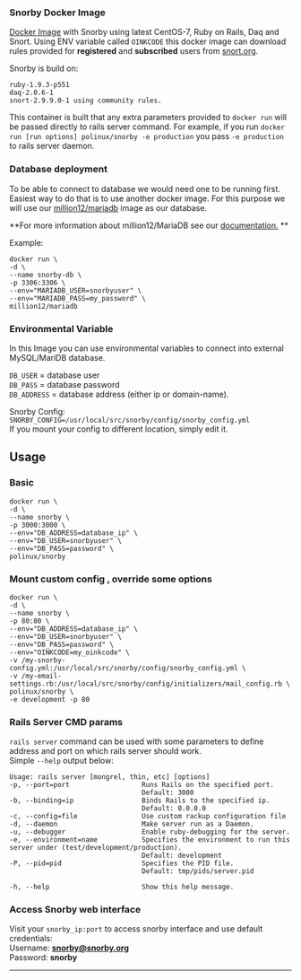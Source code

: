 ### Snorby Docker Image

[Docker Image](https://hub.docker.com/r/schachr/snorby/) with Snorby using latest CentOS-7, Ruby on Rails, Daq and Snort.
Using ENV variable called `OINKCODE` this docker image can download rules provided for **registered** and **subscribed** users from [snort.org](https://www.snort.org).  

Snorby is build on:  
    
    ruby-1.9.3-p551
    daq-2.0.6-1
    snort-2.9.9.0-1 using community rules.  

This container is built that any extra parameters provided to `docker run` will be passed directly to rails server command. For example, if you run `docker run [run options] polinux/snorby -e production` you pass `-e production` to rails server daemon.

### Database deployment 
To be able to connect to database we would need one to be running first. Easiest way to do that is to use another docker image. For this purpose we will use our [million12/mariadb](https://registry.hub.docker.com/u/million12/mariadb/) image as our database.

**For more information about million12/MariaDB see our [documentation.](https://github.com/million12/docker-mariadb) **

Example:  

    docker run \
    -d \
    --name snorby-db \
    -p 3306:3306 \
    --env="MARIADB_USER=snorbyuser" \
    --env="MARIADB_PASS=my_password" \
    million12/mariadb

### Environmental Variable
In this Image you can use environmental variables to connect into external MySQL/MariDB database.  

`DB_USER` = database user  
`DB_PASS` = database password  
`DB_ADDRESS` = database address (either ip or domain-name).

Snorby Config:  
`SNORBY_CONFIG=/usr/local/src/snorby/config/snorby_config.yml`  
If you mount your config to different location, simply edit it.

## Usage
### Basic

    docker run \
    -d \
    --name snorby \
    -p 3000:3000 \
    --env="DB_ADDRESS=database_ip" \
    --env="DB_USER=snorbyuser" \
    --env="DB_PASS=password" \
    polinux/snorby


### Mount custom config , override some options

    docker run \
    -d \
    --name snorby \
    -p 80:80 \
    --env="DB_ADDRESS=database_ip" \
    --env="DB_USER=snorbyuser" \
    --env="DB_PASS=password" \
    --env="OINKCODE=my_oinkcode" \
    -v /my-snorby-config.yml:/usr/local/src/snorby/config/snorby_config.yml \
    -v /my-email-settings.rb:/usr/local/src/snorby/config/initializers/mail_config.rb \
    polinux/snorby \
    -e development -p 80

### Rails Server CMD params
`rails server` command can be used with some parameters to define address and port on which rails server should work.  
Simple `--help` output below:

	Usage: rails server [mongrel, thin, etc] [options]
    -p, --port=port                  Runs Rails on the specified port.
                                     Default: 3000
    -b, --binding=ip                 Binds Rails to the specified ip.
                                     Default: 0.0.0.0
    -c, --config=file                Use custom rackup configuration file
    -d, --daemon                     Make server run as a Daemon.
    -u, --debugger                   Enable ruby-debugging for the server.
    -e, --environment=name           Specifies the environment to run this server under (test/development/production).
                                     Default: development
    -P, --pid=pid                    Specifies the PID file.
                                     Default: tmp/pids/server.pid

    -h, --help                       Show this help message.


### Access Snorby web interface
Visit your `snorby_ip:port` to access snorby interface and use default credentials:  
Username: **snorby@snorby.org**  
Password: **snorby**  

---
